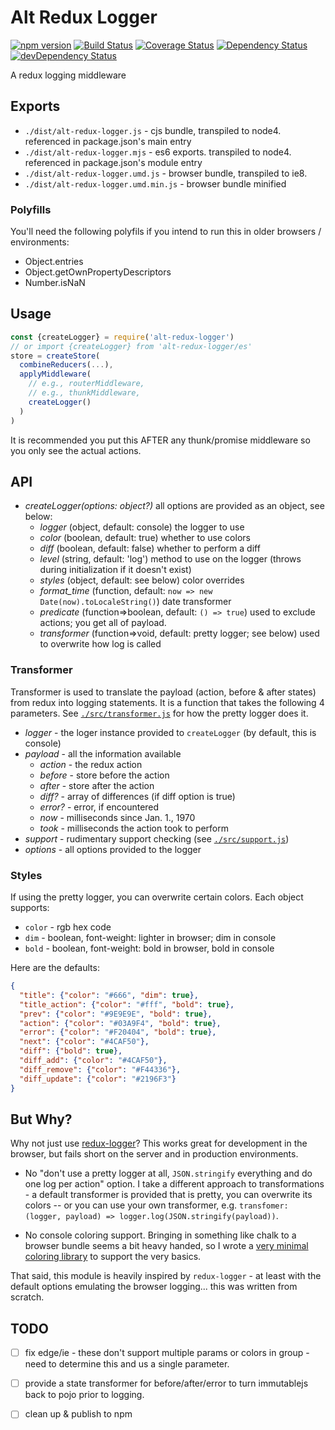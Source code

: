 # Alt Redux Logger

[![npm version][npm-badge]][npm-url]
[![Build Status][travis-badge]][travis-url]
[![Coverage Status][coveralls-badge]][coveralls-url]
[![Dependency Status][dependency-badge]][dependency-url]
[![devDependency Status][devDependency-badge]][devDependency-url]

A redux logging middleware

## Exports

* `./dist/alt-redux-logger.js` - cjs bundle, transpiled to node4. referenced in package.json's main entry
* `./dist/alt-redux-logger.mjs` - es6 exports. transpiled to node4. referenced in package.json's module entry
* `./dist/alt-redux-logger.umd.js` - browser bundle, transpiled to ie8.
* `./dist/alt-redux-logger.umd.min.js` - browser bundle minified

### Polyfills

You'll need the following polyfils if you intend to run this in older browsers / environments:

* Object.entries
* Object.getOwnPropertyDescriptors
* Number.isNaN

## Usage

```js
const {createLogger} = require('alt-redux-logger')
// or import {createLogger} from 'alt-redux-logger/es'
store = createStore(
  combineReducers(...),
  applyMiddleware(
    // e.g., routerMiddleware,
    // e.g., thunkMiddleware,
    createLogger()
  )
)
```

It is recommended you put this AFTER any thunk/promise middleware so you only see the actual actions.

## API

* *createLogger(options: object?)* all options are provided as an object, see below:
    * _logger_ (object, default: console) the logger to use
    * _color_ (boolean, default: true) whether to use colors
    * _diff_ (boolean, default: false) whether to perform a diff
    * _level_ (string, default: 'log') method to use on the logger (throws during initialization if it doesn't exist)
    * _styles_ (object, default: see below) color overrides
    * _format_time_ (function, default: `now => new Date(now).toLocaleString()`) date transformer
    * _predicate_ (function=>boolean, default: `() => true`) used to exclude actions; you get all of payload.
    * _transformer_ (function=>void, default: pretty logger; see below) used to overwrite how log is called

### Transformer

Transformer is used to translate the payload (action, before & after states) from redux into logging statements. It is a function that takes the following 4 parameters.  See [`./src/transformer.js`](./src/transformer.js) for how the pretty logger does it.

* *logger* - the loger instance provided to `createLogger` (by default, this is console)
* *payload* - all the information available
    * _action_ - the redux action
    * _before_ - store before the action
    * _after_ - store after the action
    * _diff?_ - array of differences (if diff option is true)
    * _error?_ - error, if encountered
    * _now_ - milliseconds since Jan. 1., 1970
    * _took_ - milliseconds the action took to perform
* *support* - rudimentary support checking (see [`./src/support.js`](./src/support.js))
* *options* - all options provided to the logger

### Styles

If using the pretty logger, you can overwrite certain colors. Each object supports:

* `color` - rgb hex code
* `dim` - boolean, font-weight: lighter in browser; dim in console
* `bold` - boolean, font-weight: bold in browser, bold in console

Here are the defaults:

```json
{
  "title": {"color": "#666", "dim": true},
  "title_action": {"color": "#fff", "bold": true},
  "prev": {"color": "#9E9E9E", "bold": true},
  "action": {"color": "#03A9F4", "bold": true},
  "error": {"color": "#F20404", "bold": true},
  "next": {"color": "#4CAF50"},
  "diff": {"bold": true},
  "diff_add": {"color": "#4CAF50"},
  "diff_remove": {"color": "#F44336"},
  "diff_update": {"color": "#2196F3"}
}
```


## But Why?

Why not just use [redux-logger](https://github.com/evgenyrodionov/redux-logger)?  This works great for development in the browser, but fails short on the server and in production environments.

* No "don't use a pretty logger at all, `JSON.stringify` everything and do one log per action" option. I take a different approach to transformations - a default transformer is provided that is pretty, you can overwrite its colors -- or you can use your own transformer, e.g. `transfomer: (logger, payload) => logger.log(JSON.stringify(payload))`.

* No console coloring support. Bringing in something like chalk to a browser bundle seems a bit heavy handed, so I wrote a [very minimal coloring library](https://github.com/tswaters/tiny-ansi-colors) to support the very basics.

That said, this module is heavily inspired by `redux-logger` - at least with the default options emulating the browser logging... this was written from scratch.

## TODO

* [ ] fix edge/ie - these don't support multiple params or colors in group - need to determine this and us a single parameter.

* [ ] provide a state transformer for before/after/error to turn immutablejs back to pojo prior to logging.

* [ ] clean up & publish to npm

[npm-badge]: https://badge.fury.io/js/alt-redux-logger.svg
[npm-url]: https://badge.fury.io/js/alt-redux-logger
[travis-badge]: https://travis-ci.org/tswaters/alt-redux-logger.svg?branch=master
[travis-url]: https://travis-ci.org/tswaters/alt-redux-logger
[coveralls-badge]: https://coveralls.io/repos/github/tswaters/alt-redux-logger/badge.svg?branch=master
[coveralls-url]: https://coveralls.io/github/tswaters/alt-redux-logger?branch=master
[dependency-badge]: https://david-dm.org/tswaters/alt-redux-logger.svg
[dependency-url]: https://david-dm.org/tswaters/alt-redux-logger
[devDependency-badge]: https://david-dm.org/tswaters/alt-redux-logger/dev-status.svg
[devDependency-url]: https://david-dm.org/tswaters/alt-redux-logger?type=dev
